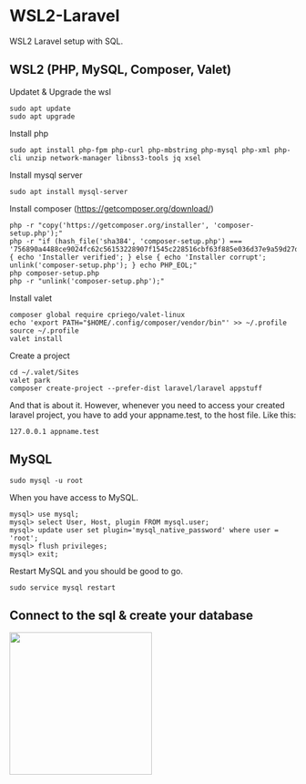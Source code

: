 # WSL2-Laravel
WSL2 Laravel setup with SQL. 

## WSL2 (PHP, MySQL, Composer, Valet)
Updatet & Upgrade the wsl

    sudo apt update
    sudo apt upgrade
    
Install php 
  
    sudo apt install php-fpm php-curl php-mbstring php-mysql php-xml php-cli unzip network-manager libnss3-tools jq xsel 

Install mysql server

    sudo apt install mysql-server
    
Install composer (https://getcomposer.org/download/)
  
    php -r "copy('https://getcomposer.org/installer', 'composer-setup.php');"
    php -r "if (hash_file('sha384', 'composer-setup.php') === '756890a4488ce9024fc62c56153228907f1545c228516cbf63f885e036d37e9a59d27d63f46af1d4d07ee0f76181c7d3') { echo 'Installer verified'; } else { echo 'Installer corrupt'; unlink('composer-setup.php'); } echo PHP_EOL;"
    php composer-setup.php
    php -r "unlink('composer-setup.php');"
    
Install valet

    composer global require cpriego/valet-linux
    echo 'export PATH="$HOME/.config/composer/vendor/bin"' >> ~/.profile
    source ~/.profile
    valet install
    
Create a project
  
    cd ~/.valet/Sites
    valet park
    composer create-project --prefer-dist laravel/laravel appstuff
    

And that is about it. However, whenever you need to access your created laravel project, you have to add your appname.test, to the host file. Like this:
    
    127.0.0.1 appname.test



## MySQL

    sudo mysql -u root
    
When you have access to MySQL. 

    mysql> use mysql;
    mysql> select User, Host, plugin FROM mysql.user;
    mysql> update user set plugin='mysql_native_password' where user = 'root';
    mysql> flush privileges;
    mysql> exit; 
    
Restart MySQL and you should be good to go. 

    sudo service mysql restart

## Connect to the sql & create your database
<img src="https://i.imgur.com/STcRdu0.png" style="width:250px;" />















